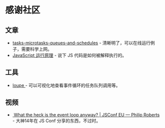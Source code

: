 # 感谢社区

## 文章

- [tasks-microtasks-queues-and-schedules](https://jakearchibald.com/2015/tasks-microtasks-queues-and-schedules/) - 清晰明了，可以在线运行例子，需要科学上网。
- [JavaScript 运行原理](https://mp.weixin.qq.com/s/W83ABsZOPWEflc1wFC0h2Q) - 说下 JS 代码是如何被解释执行的。

## 工具

- [loupe ](http://latentflip.com/loupe/?code=JC5vbignYnV0dG9uJywgJ2NsaWNrJywgZnVuY3Rpb24gb25DbGljaygpIHsKICAgIHNldFRpbWVvdXQoZnVuY3Rpb24gdGltZXIoKSB7CiAgICAgICAgY29uc29sZS5sb2coJ1lvdSBjbGlja2VkIHRoZSBidXR0b24hJyk7ICAgIAogICAgfSwgMjAwMCk7Cn0pOwoKY29uc29sZS5sb2coIkhpISIpOwoKc2V0VGltZW91dChmdW5jdGlvbiB0aW1lb3V0KCkgewogICAgY29uc29sZS5sb2coIkNsaWNrIHRoZSBidXR0b24hIik7Cn0sIDUwMDApOwoKY29uc29sZS5sb2coIldlbGNvbWUgdG8gbG91cGUuIik7!!!PGJ1dHRvbj5DbGljayBtZSE8L2J1dHRvbj4%3D) - 可以可视化地查看事件循环的任务队列调用等。

## 视频

- [ What the heck is the event loop anyway? | JSConf EU — Philip Roberts](https://www.youtube.com/watch?v=8aGhZQkoFbQ) - 大神14年在 JS Conf 分享的东西，不过时。